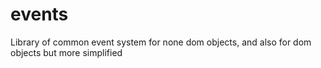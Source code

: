 # events
Library of common event system for none dom objects, and also for dom objects but more simplified
